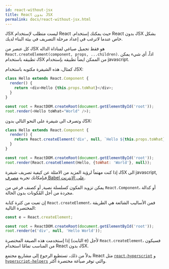 ```yaml
---
id: react-without-jsx
title: React بدون JSX
permalink: docs/react-without-jsx.html
---
```


JSX ليست متطلب لإستخدام React .حيث يمكنك إستخدام React بدون JSX بشكل خاص عندما لاترغب في إعداد مرحلة التصريف في بيئة البناء لديك.

كل عنصر من  JSX هو فقط تجميل صياغي لمناداة الداله `React.createElement(component, props, ...children)`. اذاً، أي شيء يمكن تطبيقه باستخدام JSX  من الممكن ايضاً تطبيقه بإستخدام javascript.

كمثال، هذه الشيفرة مكتوبه باستخدام JSX:

```js
class Hello extends React.Component {
  render() {
    return <div>Hello {this.props.toWhat}</div>;
  }
}

const root = ReactDOM.createRoot(document.getElementById('root'));
root.render(<Hello toWhat="World" />);
```

وتصرف الى شيفرة على النحو التالي بدون JSX:

```js
class Hello extends React.Component {
  render() {
    return React.createElement('div', null, `Hello ${this.props.toWhat}`);
  }
}

const root = ReactDOM.createRoot(document.getElementById('root'));
root.render(React.createElement(Hello, {toWhat: 'World'}, null));
```

إذا كنت مهتماً لرؤية المزيد من الامثلة عن كيفية تصريف شيفرة JSX الى javascript, فبإمكانك تجربة [مصرف Babel على الإنترنت](babel://jsx-simple-example).

يمكن تزويد المكون كسلسلة نصية, أو كصنف فرعي من `React.Component`، أو كدالة مجردة من أجل المُكونات بدون الحالة.

إن تعبت من كثرة كتابة `React.createElement`، فمن الأساليب الشائعة هي الطريقة المختصرة التالية:

```js
const e = React.createElement;

const root = ReactDOM.createRoot(document.getElementById('root'));
root.render(e('div', null, 'Hello World'));
```

إذا إستخدمت هذه الصيغة المختصرة (الثابت e) لأجل `React.createElement`، فسيكون من المناسب تمامًا استخدام React بدون JSX.

بدلاً من ذلك، تستطيع الرجوع إلى مشاريع مجتمع React مثل [`react-hyperscript`](https://github.com/mlmorg/react-hyperscript) و [`hyperscript-helpers`](https://github.com/ohanhi/hyperscript-helpers) والتي توفر صياغة مختصرة أكثر.

